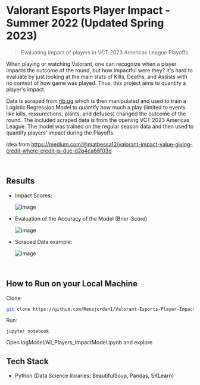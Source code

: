 # Valorant Esports Player Impact - Summer 2022 (Updated Spring 2023)
> Evaluating impact of players in VCT 2023 Americas League Playoffs


When playing or watching Valorant, one can recognize when a player impacts the outcome of the round, but how impactful were they? It's hard to evaluate by just looking at the main stats of Kills, Deaths, and Assists with no context of how game was played. Thus, this project aims to quantify a player's impact. 

Data is scraped from [rib.gg](https://www.rib.gg/) which is then manipulated and used to train a Logistic Regression Model to quantify how much a play (limited to events like kills, ressurections, plants, and defuses) changed the outcome of the round. The included scraped data is from the opening VCT 2023 Americas League. The model was trained on the regular season data and then used to quantify players' impact during the Playoffs.

Idea from https://medium.com/@matbessa12/valorant-impact-value-giving-credit-where-credit-is-due-d2b4ca66f03d


<br/>

## Results

* Impact Scores:

  ![image](https://github.com/Renzjordan1/Valorant-Esports-Player-Impact/assets/38296706/aba8686b-902f-42b8-a9b6-9edd0606219b)
  

* Evaluation of the Accuracy of the Model (Brier-Score)
  
  ![image](https://github.com/Renzjordan1/Valorant-Esports-Player-Impact/assets/38296706/035c69d4-2ca4-4c4f-9b26-18156c513a21)


* Scraped Data example:
  
  ![image](https://github.com/Renzjordan1/Valorant-Esports-Player-Impact/assets/38296706/977cf89c-9884-4c42-be3d-b7277d76febf)






<br/>

## How to Run on your Local Machine 
Clone:

```sh
git clone https://github.com/Renzjordan1/Valorant-Esports-Player-Impact/
```

Run:

```
jupyter notebook
```
Open logModel/All_Players_ImpactModel.ipynb and explore





## Tech Stack

* Python (Data Science libraries: BeautifulSoup, Pandas, SKLearn)


